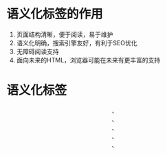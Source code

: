 # 语义化标签的作用

1. 页面结构清晰，便于阅读，易于维护
2. 语义化明确，搜索引擎友好，有利于SEO优化
3. 无障碍阅读支持
4. 面向未来的HTML，浏览器可能在未来有更丰富的支持

# 语义化标签

<header>、<nav>、<aside>、<main>、<footer>、<article>